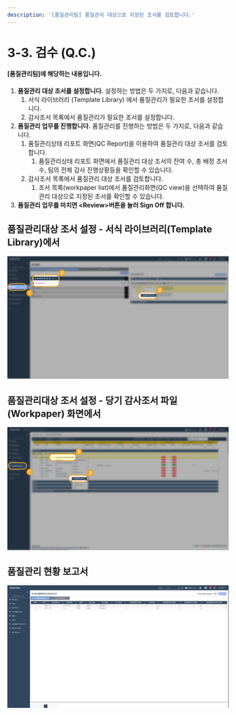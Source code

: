 ```yaml
---
description: '[품질관리팀] 품질관리 대상으로 지정된 조서를 검토합니다.'
---
```


# 3-3. 검수 \(Q.C.\)

#### \[품질관리팀\]에 해당하는 내용입니다. 

1. **품질관리 대상 조서를 설정합니다.** 설정하는 방법은 두 가지로, 다음과 같습니다. 
   1. 서식 라이브러리 \(Template Library\) 에서 품질관리가 필요한 조서를 설정합니다. 
   2. 감사조서 목록에서 품질관리가 필요한 조서를 설정합니다.  
2. **품질관리 업무를 진행합니다.** 품질관리를 진행하는 방법은 두 가지로, 다음과 같습니다. 
   1. 품질관리상태 리포트 화면\(QC Report\)을 이용하여 품질관리 대상 조서를 검토합니다. 
      1. 품질관리상태 리포트 화면에서 품질관리 대상 조서의 잔여 수, 총 배정 조서 수, 팀의 전체 감사 진행상황등을 확인할 수 있습니다. 
   2. 감사조서 목록에서 품질관리 대상 조서를 검토합니다. 
      1. 조서 목록\(workpaper list\)에서 품질관리화면\(QC view\)을 선택하여 품질관리 대상으로 지정된 조서를 확인할 수 있습니다. 
3. **품질관리 업무를 마치면 &lt;Review&gt;버튼을 눌러 Sign Off 합니다.** 

## 품질관리대상 조서 설정 - 서식 라이브러리\(Template Library\)에서 

![](../../../.gitbook/assets/3-3-qc_1.jpg)

## 품질관리대상 조서 설정 - 당기 감사조서 파일\(Workpaper\) 화면에서

![](../../../.gitbook/assets/3-3-qc_2.jpg)

## 품질관리 현황 보고서

![](../../../.gitbook/assets/3-3-qc_3.jpg)

